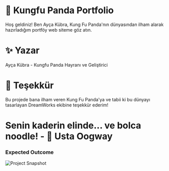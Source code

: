 
# 🐼 Kungfu Panda Portfolio

Hoş geldiniz! Ben Ayça Kübra, Kung Fu Panda'nın dünyasından ilham alarak hazırladığım portföy web siteme göz atın.

# ✨ Yazar
Ayça Kübra - Kungfu Panda Hayranı ve Geliştirici 

# 💖 Teşekkür
Bu projede bana ilham veren Kung Fu Panda'ya ve tabii ki bu dünyayı tasarlayan DreamWorks ekibine teşekkür ederim!

# Senin kaderin elinde... ve bolca noodle! - 🐢 Usta Oogway

### Expected Outcome

![Project Snapshot](./img/kungfu-panda.gif)